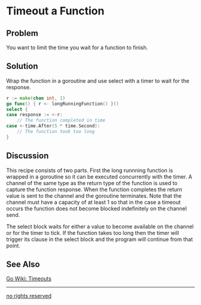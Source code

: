 # Timeout a Function

## Problem
You want to limit the time you wait for a function to finish.

## Solution
Wrap the function in a goroutine and use select with a timer to wait for the response.

```Go
r := make(chan int, 1)
go func() { r <- longRunningFunction() }()
select {
case response := <-r:
    // The function completed in time
case <-time.After(5 * time.Second):
    // The function took too long
}
```

## Discussion

This recipe consists of two parts. First the long runnning function is wrapped in a goroutine so it can be executed concurrently with the timer. A channel of the same type as the return type of the function is used to capture the function response. When the function completes the return value is sent to the channel and the goroutine terminates. Note that the channel must have a capacity of at least 1 so that in the case a timeout occurs the function does not become blocked indefinitely on the channel send.

The select block waits for either a value to become available on the channel or for the timer to tick. If the function takes too long then the timer will trigger its clause in the select block and the program will continue from that point. 

## See Also

[Go Wiki: Timeouts](http://code.google.com/p/go-wiki/wiki/Timeouts)

----
[no rights reserved](http://creativecommons.org/publicdomain/zero/1.0/)

